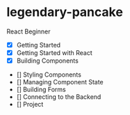# legendary-pancake

React Beginner

- [x] Getting Started
- [x] Getting Started with React
- [x] Building Components
- [] Styling Components
- [] Managing Component State
- [] Building Forms
- [] Connecting to the Backend
- [] Project
